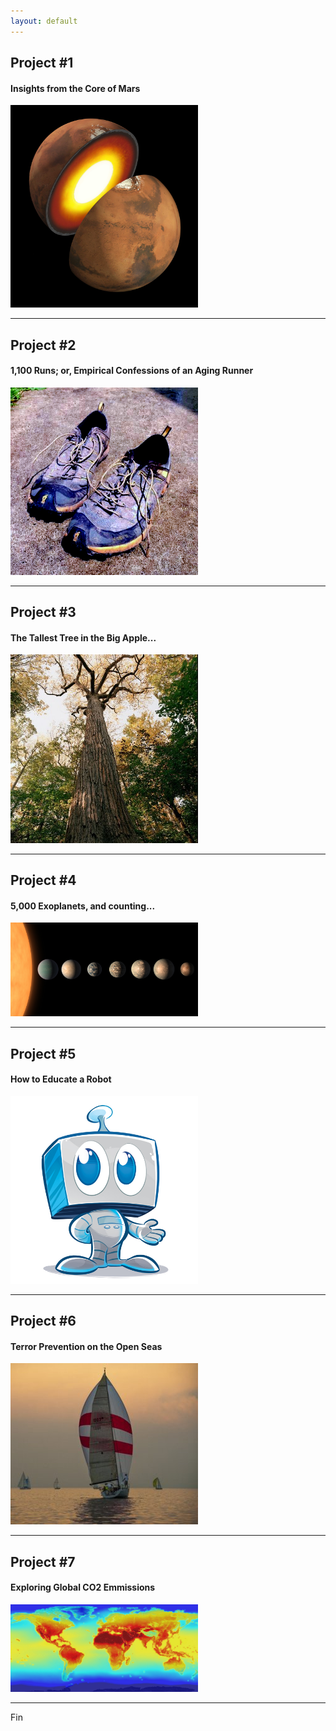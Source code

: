 ```yaml
---
layout: default
---
```


## Project #1
#### Insights from the Core of Mars

<img src="Images/mars_core.jpg" alt="Mars Interior" style="width:300px"/>

* * *

## Project #2 
#### 1,100 Runs; or, Empirical Confessions of an Aging Runner

<img src="Images/dirty_shoes.png" alt="Dirty Shoes" style="width:300px"/>

* * *

## Project #3 
#### The Tallest Tree in the Big Apple...

<img src="Images/queens_giant.jpg" alt="Queens Giant" style="width:300px"/>

* * *

## Project #4 
#### 5,000 Exoplanets, and counting...

<img src="Images/trappist_system.jpg" alt="Trappist System" style="width:300px"/>

* * *

## Project #5 
#### How to Educate a Robot

<img src="Images/cute-robot-drawing-64.png" alt="smart_robot" style="width:300px"/>

* * *

## Project #6 
#### Terror Prevention on the Open Seas

<img src="Images/pearl_cropped.png" alt="sailboat" style="width:300px"/>

* * *

## Project #7
#### Exploring Global CO2 Emmissions

<img src="Images/global_heat_map.jpg" alt="heat_map" style="width:300px"/>

* * *

Fin

